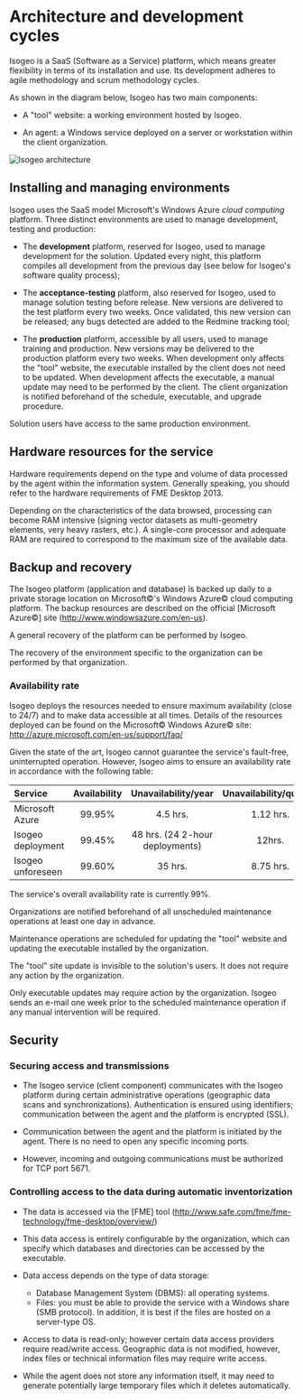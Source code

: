 ﻿# Architecture and development cycles

Isogeo is a SaaS (Software as a Service) platform, which means greater flexibility in terms of its installation and use. Its development adheres to agile methodology and scrum methodology cycles.

As shown in the diagram below, Isogeo has two main components:

* A "tool" website: a working environment hosted by Isogeo.

* An agent: a Windows service deployed on a server or workstation within the client organization.

![Isogeo architecture](/en/images/architecture_Isogeo.png "General diagram of the Isogeo platform architecture")

## Installing and managing environments

Isogeo uses the SaaS model Microsoft's Windows Azure *cloud computing* platform. Three distinct environments are used to manage development, testing and production:

* The **development** platform, reserved for Isogeo, used to manage development for the solution. Updated every night, this platform compiles all development from the previous day (see below for Isogeo's software quality process);

* The **acceptance-testing** platform, also reserved for Isogeo, used to manage solution testing before release. New versions are delivered to the test platform every two weeks. Once validated, this new version can be released; any bugs detected are added to the Redmine tracking tool;

* The **production** platform, accessible by all users, used to manage training and production. New versions may be delivered to the production platform every two weeks. When development only affects the "tool" website, the executable installed by the client does not need to be updated. When development affects the executable, a manual update may need to be performed by the client. The client organization is notified beforehand of the schedule, executable, and upgrade procedure.

Solution users have access to the same production environment.

## Hardware resources for the service

Hardware requirements depend on the type and volume of data processed by the agent within the information system. Generally speaking, you should refer to the hardware requirements of FME Desktop 2013.

Depending on the characteristics of the data browsed, processing can become RAM intensive (signing vector datasets as multi-geometry elements, very heavy rasters, etc.). A single-core processor and adequate RAM are required to correspond to the maximum size of the available data.

## Backup and recovery

The Isogeo platform (application and database) is backed up daily to a private storage location on Microsoft©'s Windows Azure© cloud computing platform. The backup resources are described on the official [Microsoft Azure©] site (http://www.windowsazure.com/en-us).

A general recovery of the platform can be performed by Isogeo.

The recovery of the environment specific to the organization can be performed by that organization.

### Availability rate

Isogeo deploys the resources needed to ensure maximum availability (close to 24/7) and to make data accessible at all times. Details of the resources deployed can be found on the Microsoft© Windows Azure© site: http://azure.microsoft.com/en-us/support/faq/

Given the state of the art, Isogeo cannot guarantee the service's fault-free, uninterrupted operation. However, Isogeo aims to ensure an availability rate in accordance with the following table:

| Service            | Availability | Unavailability/year        | Unavailability/quarter |
| :----------------- | :-----------: | :-------------------------: | :-------------------------: |
| Microsoft Azure    | 99.95%        | 4.5 hrs.                        | 1.12 hrs.                       |
| Isogeo deployment | 99.45%        | 48 hrs. (24 2-hour deployments) | 12hrs.                         |
| Isogeo unforeseen   | 99.60%        | 35 hrs.                         | 8.75 hrs.                       |

The service's overall availability rate is currently 99%.

Organizations are notified beforehand of all unscheduled maintenance operations at least one day in advance.

Maintenance operations are scheduled for updating the "tool" website and updating the executable installed by the organization.

The "tool" site update is invisible to the solution's users. It does not require any action by the organization.

Only executable updates may require action by the organization. Isogeo sends an e-mail one week prior to the scheduled maintenance operation if any manual intervention will be required.

## Security

### Securing access and transmissions

* The Isogeo service (client component) communicates with the Isogeo platform during certain administrative operations (geographic data scans and synchronizations). Authentication is ensured using identifiers; communication between the agent and the platform is encrypted (SSL).

* Communication between the agent and the platform is initiated by the agent. There is no need to open any specific incoming ports.

* However, incoming and outgoing communications must be authorized for TCP port 5671.

### Controlling access to the data during automatic inventorization

* The data is accessed via the [FME] tool (http://www.safe.com/fme/fme-technology/fme-desktop/overview/)

* This data access is entirely configurable by the organization, which can specify which databases and directories can be accessed by the executable.

* Data access depends on the type of data storage:
    * Database Management System (DBMS): all operating systems.
    * Files: you must be able to provide the service with a Windows share (SMB protocol). In addition, it is best if the files are hosted on a server-type OS.

* Access to data is read-only; however certain data access providers require read/write access. Geographic data is not modified, however, index files or technical information files may require write access.

* While the agent does not store any information itself, it may need to generate potentially large temporary files which it deletes automatically.
